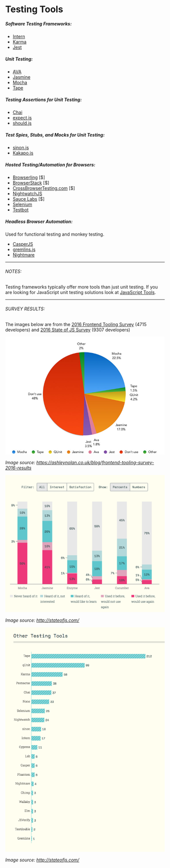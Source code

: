 # Testing Tools

##### Software Testing Frameworks:

* [Intern](https://theintern.github.io/)
* [Karma](http://karma-runner.github.io/1.0/index.html)
* [Jest](http://facebook.github.io/jest/)

##### Unit Testing:

* [AVA](https://github.com/avajs/ava)
* [Jasmine](http://jasmine.github.io/)
* [Mocha](http://mochajs.org/)
* [Tape](https://github.com/substack/tape)

##### Testing Assertions for Unit Testing:

* [Chai](http://chaijs.com/)
* [expect.js](https://github.com/Automattic/expect.js)
* [should.js](http://shouldjs.github.io/)

##### Test Spies, Stubs, and Mocks for Unit Testing:

* [sinon.js](http://sinonjs.org/)
* [Kakapo.js](http://devlucky.github.io/kakapo-js)

##### Hosted Testing/Automation for Browsers:

* [Browserling](https://www.browserling.com/) [$]
* [BrowserStack](https://www.browserstack.com) [$]
* [CrossBrowserTesting.com](http://crossbrowsertesting.com/) [$]
* [NightwatchJS](http://nightwatchjs.org/)
* [Sauce Labs](https://saucelabs.com/) [$]
* [Selenium](http://www.seleniumhq.org/)
* [Testbot](https://testingbot.com/)

##### Headless Browser Automation:

Used for functional testing and monkey testing.

* [CasperJS](http://casperjs.org/)
* [gremlins.js](https://github.com/marmelab/gremlins.js)
* [Nightmare](https://github.com/segmentio/nightmare)

***

###### NOTES:

Testing frameworks typically offer more tools than just unit testing. If you are looking for JavaScript unit testing solutions look at [JavaScript Tools](https://frontendmasters.gitbooks.io/front-end-handbook-2017/content/tools/js.html).

***

###### SURVEY RESULTS:

The images below are from the [2016 Frontend Tooling Survey](https://ashleynolan.co.uk/blog/frontend-tooling-survey-2016-results) (4715 developers) and [2016 State of JS Survey](http://stateofjs.com/) (9307 developers)

![](../images/q18.jpg "https://ashleynolan.co.uk/blog/frontend-tooling-survey-2016-results")

<cite>Image source: <a href="https://ashleynolan.co.uk/blog/frontend-tooling-survey-2016-results">https://ashleynolan.co.uk/blog/frontend-tooling-survey-2016-results</a></cite>

![](../images/test1.png "http://stateofjs.com/")

<cite>Image source: <a href="http://stateofjs.com/">http://stateofjs.com/</a></cite>

![](../images/test2.png "http://stateofjs.com/")

<cite>Image source: <a href="http://stateofjs.com/">http://stateofjs.com/</a></cite>













































